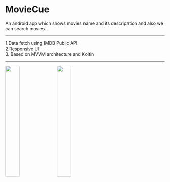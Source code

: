 # MovieCue
An android app which shows movies name and its descripation and also we can search movies.
<hr/>
1.Data fetch using IMDB Public API <br/>
2.Responsive UI <br/>
3. Based on MVVM architecture and Koltin <br/>
<hr/>
<img src="https://user-images.githubusercontent.com/84775242/164322443-627bc0f2-e68a-4e52-aa14-40361677acb4.jpeg" width=30%>&nbsp;&nbsp;&nbsp;<img src="https://user-images.githubusercontent.com/84775242/164322451-797510e1-288d-4740-8734-0c11c6cda7cd.jpeg" width=30%>
